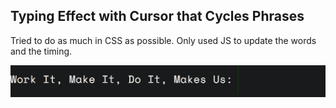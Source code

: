 ## Typing Effect with Cursor that Cycles Phrases

Tried to do as much in CSS as possible. Only used JS to update the words and the timing.

![til](../examples-media/typing-effect.gif)